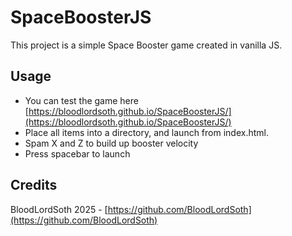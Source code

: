 # SpaceBoosterJS

This project is a simple Space Booster game created in vanilla JS.

## Usage

- You can test the game here [https://bloodlordsoth.github.io/SpaceBoosterJS/](https://bloodlordsoth.github.io/SpaceBoosterJS/)
- Place all items into a directory, and launch from index.html.
- Spam X and Z to build up booster velocity
- Press spacebar to launch

## Credits

BloodLordSoth 2025 - [https://github.com/BloodLordSoth](https://github.com/BloodLordSoth)